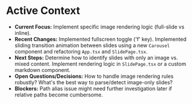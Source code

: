# Active Context

*   **Current Focus:** Implement specific image rendering logic (full-slide vs inline).
*   **Recent Changes:** Implemented fullscreen toggle ('f' key). Implemented sliding transition animation between slides using a new `Carousel` component and refactoring `App.tsx` and `SlidePage.tsx`.
*   **Next Steps:** Determine how to identify slides with only an image vs. mixed content. Implement rendering logic in `SlidePage.tsx` or a custom markdown component.
*   **Open Questions/Decisions:** How to handle image rendering rules robustly? What's the best way to parse/detect image-only slides?
*   **Blockers:** Path alias issue might need further investigation later if relative paths become cumbersome.